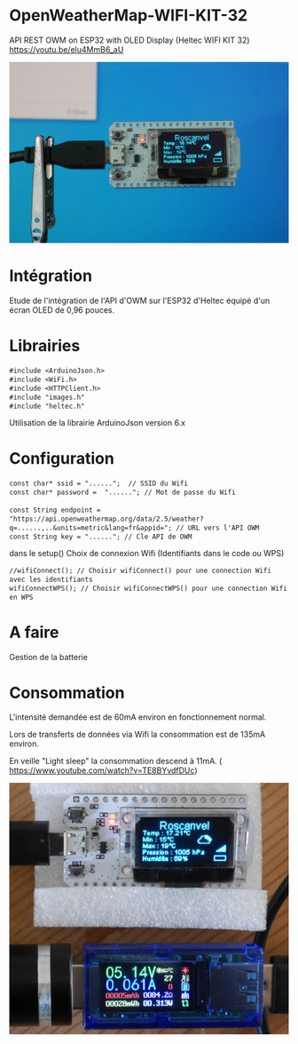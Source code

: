 # OpenWeatherMap-WIFI-KIT-32
API REST OWM on ESP32 with OLED Display (Heltec WIFI KIT 32)
https://youtu.be/elu4MmB6_aU

![01](./images/01.jpg)

# Intégration
Etude de l'intégration de l'API d'OWM sur l'ESP32 d'Heltec équipé d'un écran OLED de 0,96 pouces.

# Librairies
```
#include <ArduinoJson.h>
#include <WiFi.h>
#include <HTTPClient.h>
#include "images.h"
#include "heltec.h"
```
Utilisation de la librairie ArduinoJson version 6.x

# Configuration
```
const char* ssid = "......";  // SSID du Wifi
const char* password =  "......"; // Mot de passe du Wifi
 
const String endpoint = "https://api.openweathermap.org/data/2.5/weather?q=......,..&units=metric&lang=fr&appid="; // URL vers l'API OWM
const String key = "......"; // Cle API de OWM
```
dans le setup()
Choix de connexion Wifi (Identifiants dans le code ou WPS)
```
//wifiConnect(); // Choisir wifiConnect() pour une connection Wifi avec les identifiants
wifiConnectWPS(); // Choisir wifiConnectWPS() pour une connection Wifi en WPS
```

# A faire
Gestion de la batterie



# Consommation

L'intensité demandée est de 60mA environ en fonctionnement normal.

Lors de transferts de données via Wifi la consommation est de 135mA environ.

En veille "Light sleep" la consommation descend à 11mA. ( https://www.youtube.com/watch?v=TE8BYvdfDUc)

![02](./images/02.jpg)

